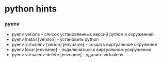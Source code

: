 # python hints
### pyenv
- pyenv verions - список установленных версий python и окруженией
- pyenv install [version] - установить python 
- pyenv virtualenv [verion] [envname] - создать виртуальное окружение
- pyenv local [envname] - подключиться к виртуальном уокружению
- pyenv virtualenv-delete [envname] - удалить virtualenv
